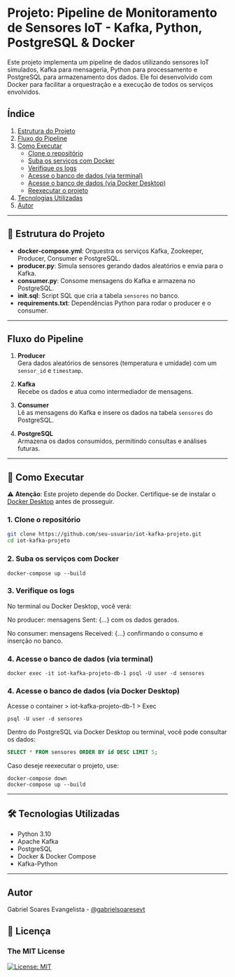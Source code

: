 # Projeto: Pipeline de Monitoramento de Sensores IoT - Kafka, Python, PostgreSQL & Docker

Este projeto implementa um pipeline de dados utilizando sensores IoT simulados, Kafka para mensageria, Python para processamento e PostgreSQL para armazenamento dos dados. Ele foi desenvolvido com Docker para facilitar a orquestração e a execução de todos os serviços envolvidos.


## Índice

1. [Estrutura do Projeto](#-estrutura-do-projeto)
2. [Fluxo do Pipeline](#fluxo-do-pipeline)
3. [Como Executar](#-como-executar)
    - [Clone o repositório](#1-clone-o-repositório)
    - [Suba os serviços com Docker](#2-suba-os-serviços-com-docker)
    - [Verifique os logs](#3-verifique-os-logs)
    - [Acesse o banco de dados (via terminal)](#4-acesse-o-banco-de-dados-via-terminal)
    - [Acesse o banco de dados (via Docker Desktop)](#4-acesse-o-banco-de-dados-via-docker-desktop)
    - [Reexecutar o projeto](#caso-deseje-reexecutar-o-projeto-use)
4. [Tecnologias Utilizadas](#️-tecnologias-utilizadas)
5. [Autor](#️autor)

---

## 📁 Estrutura do Projeto

- **docker-compose.yml**: Orquestra os serviços Kafka, Zookeeper, Producer, Consumer e PostgreSQL.
- **producer.py**: Simula sensores gerando dados aleatórios e envia para o Kafka.
- **consumer.py**: Consome mensagens do Kafka e armazena no PostgreSQL.
- **init.sql**: Script SQL que cria a tabela `sensores` no banco.
- **requirements.txt**: Dependências Python para rodar o producer e o consumer.

---

## Fluxo do Pipeline

1. **Producer**  
   Gera dados aleatórios de sensores (temperatura e umidade) com um `sensor_id` e `timestamp`.

2. **Kafka**  
   Recebe os dados e atua como intermediador de mensagens.

3. **Consumer**  
   Lê as mensagens do Kafka e insere os dados na tabela `sensores` do PostgreSQL.

4. **PostgreSQL**  
   Armazena os dados consumidos, permitindo consultas e análises futuras.

---

## 🚀 Como Executar

⚠️ **Atenção**: Este projeto depende do Docker. Certifique-se de instalar o [Docker Desktop](https://www.docker.com/products/docker-desktop/) antes de prosseguir.

### 1. Clone o repositório

```bash
git clone https://github.com/seu-usuario/iot-kafka-projeto.git
cd iot-kafka-projeto
```

### 2. Suba os serviços com Docker

```
docker-compose up --build
```

### 3. Verifique os logs
No terminal ou Docker Desktop, você verá:

No producer: mensagens Sent: {...} com os dados gerados.

No consumer: mensagens Received: {...} confirmando o consumo e inserção no banco.

### 4. Acesse o banco de dados (via terminal)

```
docker exec -it iot-kafka-projeto-db-1 psql -U user -d sensores
```

### 4. Acesse o banco de dados (via Docker Desktop)

Acesse o container > iot-kafka-projeto-db-1 > Exec

```
psql -U user -d sensores
```

Dentro do PostgreSQL via Docker Desktop ou terminal, você pode consultar os dados:

```sql
SELECT * FROM sensores ORDER BY id DESC LIMIT 5;
```

Caso deseje reexecutar o projeto, use:

```
docker-compose down
docker-compose up --build
```

---

## 🛠️ Tecnologias Utilizadas

- Python 3.10
- Apache Kafka
- PostgreSQL
- Docker & Docker Compose
- Kafka-Python

---

## Autor

Gabriel Soares Evangelista - [@gabrielsoaresevt](https://www.linkedin.com/in/gabriel-soares-evangelista)

## 📄 Licença
### The MIT License
[![License: MIT](https://img.shields.io/badge/License-MIT-yellow.svg)](https://opensource.org/licenses/MIT)
